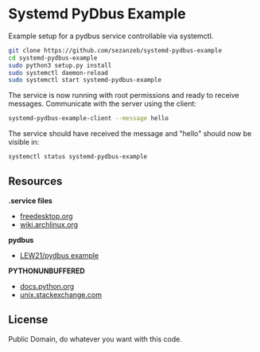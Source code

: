 # Systemd PyDbus Example

Example setup for a pydbus service controllable via systemctl.

```bash
git clone https://github.com/sezanzeb/systemd-pydbus-example
cd systemd-pydbus-example
sudo python3 setup.py install
sudo systemctl daemon-reload
sudo systemctl start systemd-pydbus-example
```

The service is now running with root permissions and ready to receive
messages. Communicate with the server using the client:

```bash
systemd-pydbus-example-client --message hello
```

The service should have received the message and "hello" should now be
visible in:

```bash
systemctl status systemd-pydbus-example
```

## Resources

**.service files**

- [freedesktop.org](https://dbus.freedesktop.org/doc/dbus-daemon.1.html)
- [wiki.archlinux.org](https://wiki.archlinux.org/index.php/Systemd)

**pydbus**

- [LEW21/pydbus example](https://github.com/LEW21/pydbus/tree/cc407c8b1d25b7e28a6d661a29f9e661b1c9b964/examples/clientserver)

**PYTHONUNBUFFERED**

- [docs.python.org](https://docs.python.org/2/using/cmdline.html#envvar-PYTHONUNBUFFERED)
- [unix.stackexchange.com](https://unix.stackexchange.com/questions/285419/systemd-python-service-not-sending-all-output-to-syslog)

## License

Public Domain, do whatever you want with this code.

